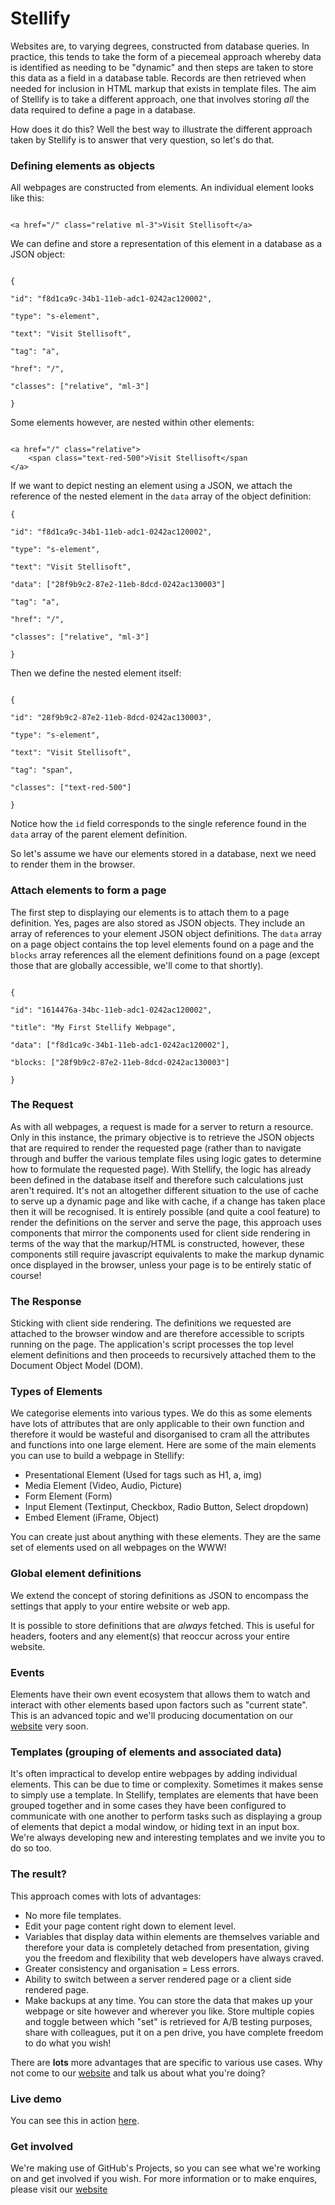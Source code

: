 # Stellify
 
Websites are, to varying degrees, constructed from database queries. In practice, this tends to take the form of a piecemeal approach whereby data is identified as needing to be "dynamic" and then steps are taken to store this data as a field in a database table. Records are then retrieved when needed for inclusion in HTML markup that exists in template files. The aim of Stellify is to take a different approach, one that involves storing *all* the data required to define a page in a database. 

How does it do this? Well the best way to illustrate the different approach taken by Stellify is to answer that very question, so let's do that.


### Defining elements as objects


All webpages are constructed from elements. An individual element looks like this:

```

<a href="/" class="relative ml-3">Visit Stellisoft</a>

```

We can define and store a representation of this element in a database as a JSON object:

```

{

"id": "f8d1ca9c-34b1-11eb-adc1-0242ac120002",

"type": "s-element",

"text": "Visit Stellisoft",

"tag": "a",

"href": "/",

"classes": ["relative", "ml-3"]

}

```

Some elements however, are nested within other elements:

```

<a href="/" class="relative">
	<span class="text-red-500">Visit Stellisoft</span
</a>

```

If we want to depict nesting an element using a JSON, we attach the reference of the nested element in the `data` array of the object definition:

```
{

"id": "f8d1ca9c-34b1-11eb-adc1-0242ac120002",

"type": "s-element",

"text": "Visit Stellisoft",

"data": ["28f9b9c2-87e2-11eb-8dcd-0242ac130003"]

"tag": "a",

"href": "/",

"classes": ["relative", "ml-3"]

}

```

Then we define the nested element itself:

```

{

"id": "28f9b9c2-87e2-11eb-8dcd-0242ac130003",

"type": "s-element",

"text": "Visit Stellisoft",

"tag": "span",

"classes": ["text-red-500"]

}

```

Notice how the `id` field corresponds to the single reference found in the `data`  array of the parent element definition.

So let's assume we have our elements stored in a database, next we need to render them in the browser.



### Attach elements to form a page

  

The first step to displaying our elements is to attach them to a page definition. Yes, pages are also stored as JSON objects. They include an array of references to your element JSON object definitions. The `data` array on a page object contains the top level elements found on a page and the `blocks` array references all the element definitions found on a page (except those that are globally accessible, we'll come to that shortly).

```

{

"id": "1614476a-34bc-11eb-adc1-0242ac120002",

"title": "My First Stellify Webpage",

"data": ["f8d1ca9c-34b1-11eb-adc1-0242ac120002"],

"blocks: ["28f9b9c2-87e2-11eb-8dcd-0242ac130003"]

}

```

### The Request

As with all webpages, a request is made for a server to return a resource. Only in this instance, the primary objective is to retrieve the JSON objects that are required to render the requested page (rather than to navigate through and buffer the various template files using logic gates to determine how to formulate the requested page). With Stellify, the logic has already been defined in the database itself and therefore such calculations just aren't required. It's not an altogether different situation to the use of cache to serve up a dynamic page and like with cache, if a change has taken place then it will be recognised. It is entirely possible (and quite a cool feature) to render the definitions on the server and serve the page, this approach uses components that mirror the components used for client side rendering in terms of the way that the markup/HTML is constructed, however, these components still require javascript equivalents to make the markup dynamic once displayed in the browser, unless your page is to be entirely static of course!


### The Response

Sticking with client side rendering. The definitions we requested are attached to the browser window and are therefore accessible to scripts running on the page. The application's script processes the top level element definitions and then proceeds to recursively attached them to the Document Object Model (DOM).


### Types of Elements

We categorise elements into various types. We do this as some elements have lots of attributes that are only applicable to their own function and therefore it would be wasteful and disorganised to cram all the attributes and functions into one large element. Here are some of the main elements you can use to build a webpage in Stellify:

 - Presentational Element (Used for tags such as H1, a, img) 
 - Media Element (Video, Audio, Picture) 
 - Form Element (Form) 
 - Input Element  (Textinput, Checkbox, Radio Button, Select dropdown) 
 - Embed Element (iFrame, Object)

You can create just about anything with these elements. They are the same set of elements used on all webpages on the WWW!

### Global element definitions

We extend the concept of storing definitions as JSON to encompass the settings that apply to your entire website or web app. 

It is possible to store definitions that are *always* fetched. This is useful for headers, footers and any element(s) that reoccur across your entire website.


### Events

Elements have their own event ecosystem that allows them to watch and interact with other elements based upon factors such as "current state". This is an advanced topic and we'll producing documentation on our [website](https://stellisoft.com) very soon.


###  Templates (grouping of elements and associated data)

It's often impractical to develop entire webpages by adding individual elements. This can be due to time or complexity. Sometimes it makes sense to simply use a template. In Stellify, templates are elements that have been grouped together and in some cases they have been configured to communicate with one another to perform tasks such as displaying a group of elements that depict a modal window, or hiding text in an input box. We're always developing new and interesting templates and we invite you to do so too.

### The result?

This approach comes with lots of advantages:

 - No more file templates.
 - Edit your page content right down to element level.
 - Variables that display data within elements are themselves variable and therefore your data is completely detached from presentation, giving you the freedom and flexibility that web developers have always craved.
 - Greater consistency and organisation  = Less errors.
 - Ability to switch between a server rendered page or a client side rendered page.
 - Make backups at any time. You can store the data that makes up your webpage or site however and wherever you like. Store multiple copies and toggle between which "set" is retrieved for A/B testing purposes, share with colleagues, put it on a pen drive, you have complete freedom to do what you wish!

There are **lots** more advantages that are specific to various use cases. Why not come to our [website](https://stellisoft.com) and talk us about what you're doing?

### Live demo

You can see this in action [here](https://stellisoft.com?edit). 

  
### Get involved

We're making use of GitHub's Projects, so you can see what we're working on and get involved if you wish. For more information or to make enquires, please visit our [website](https://stellisoft.com)